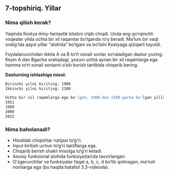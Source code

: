 ## 7-topshiriq. Yillar
### Nima qilish kerak?
Yaqinda Kostya ilmiy-fantastik kitobni o‘qib chiqdi. Unda eng qo‘rqinchli voqealar yilda uchta bir xil raqamlar bo‘lganda ro‘y beradi. Ma’lum bir vaqt oralig‘ida qaysi yillar “alohida” bo‘lgani va bo‘lishi Kostyaga qiziqarli tuyuldi.

Foydalanuvchidan ikkita A va B to‘rt xonali sonlar so‘raladigan dastur yozing. Keyin A dan Bgacha oraliqdagi, yozuvi uchta aynan bir xil raqamlarga ega hamma to‘rt xonali sonlarni o‘sib borish tartibida chiqarib bering.

**Dasturning ishlashiga misol:**

```bash
Birinchi yilni kiriting: 1900
Ikkinchi yilni kiriting: 2100

Uchta bir xil raqamlarga ega bo'lgan, 1900-dan 2100-gacha bo'lgan yillar:
1911
1999
2000
2022
```
### Nima baholanadi?
- Hisoblab chiqishlar natijasi to‘g‘ri.
- Input kiritish uchun to‘g‘ri takliflarga ega. 
- Chiqarib berish shakli misolga to‘g‘ri keladi.
- Asosiy funksional alohida funksiya(lar)da tasvirlangan.
- O‘zgaruvchilar va funksiyalar faqat a, b, c, d bo‘lib qolmagan, ma’noli nomlarga ega (bu haqda batafsil 3.3-videoda).
